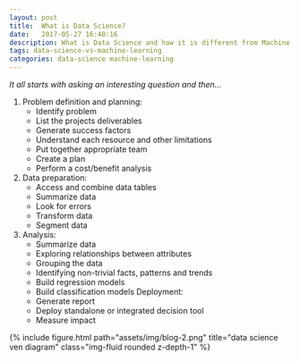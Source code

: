 ```yaml
---
layout: post
title:  What is Data Science?
date:   2017-05-27 16:40:16
description: What is Data Science and how it is different from Machine Learning?
tags: data-science-vs-machine-learning
categories: data-science machine-learning
---
```


<i>It all starts with asking an interesting question and then…</i>

1. Problem definition and planning:
    - Identify problem
    - List the projects deliverables
    - Generate success factors
    - Understand each resource and other limitations
    - Put together appropriate team
    - Create a plan
    - Perform a cost/benefit analysis
2. Data preparation:
    - Access and combine data tables
    - Summarize data
    - Look for errors
    - Transform data
    - Segment data
3. Analysis:
    - Summarize data
    - Exploring relationships between attributes
    - Grouping the data
    - Identifying non-trivial facts, patterns and trends
    - Build regression models
    - Build classification models
Deployment:
    - Generate report
    - Deploy standalone or integrated decision tool
    - Measure impact

<div class="row justify-content-sm-center">
    <div class="col-sm mt-3 mt-md-0">
        {% include figure.html path="assets/img/blog-2.png" title="data science ven diagram" class="img-fluid rounded z-depth-1" %}
    </div>
</div>

